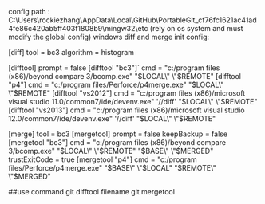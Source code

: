 config path : C:\Users\rockiezhang\AppData\Local\GitHub\PortableGit_cf76fc1621ac41ad4fe86c420ab5ff403f1808b9\mingw32\etc  (rely on os system and must modify the global config)
windows diff and merge init config:


[diff]
	tool = bc3
	algorithm = histogram

[difftool]
	prompt = false
[difftool "bc3"]`
	cmd = \"c:/program files (x86)/beyond compare 3/bcomp.exe\" \"$LOCAL\" \"$REMOTE\"
[difftool "p4"]
	cmd = \"c:/program files/Perforce/p4merge.exe\" \"$LOCAL\" \"$REMOTE\"
[difftool "vs2012"]
	cmd = \"c:/program files (x86)/microsoft visual studio 11.0/common7/ide/devenv.exe\" '//diff' \"$LOCAL\" \"$REMOTE\"
[difftool "vs2013"]
	cmd = \"c:/program files (x86)/microsoft visual studio 12.0/common7/ide/devenv.exe\" '//diff' \"$LOCAL\" \"$REMOTE\"

[merge]
	tool = bc3
[mergetool]
	prompt = false
	keepBackup = false
[mergetool "bc3"]
	cmd = \"c:/program files (x86)/beyond compare 3/bcomp.exe\" \"$LOCAL\" \"$REMOTE\" \"$BASE\" \"$MERGED\"
	trustExitCode = true
[mergetool "p4"]
	cmd = \"c:/program files/Perforce/p4merge.exe\" \"$BASE\" \"$LOCAL\" \"$REMOTE\" \"$MERGED\"
	
##use command
git difftool filename
git mergetool


